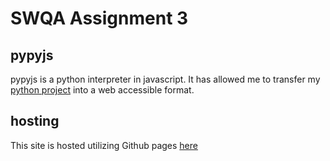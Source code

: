 # SWQA Assignment 3

## pypyjs 
pypyjs is a python interpreter in javascript. It has allowed me to transfer my [python project](https://github.com/andmehta/SWQA_assignment_2) into a web accessible format. 

## hosting
This site is hosted utilizing Github pages [here](https://andmehta.github.io/SWQA_assignment_3/)
